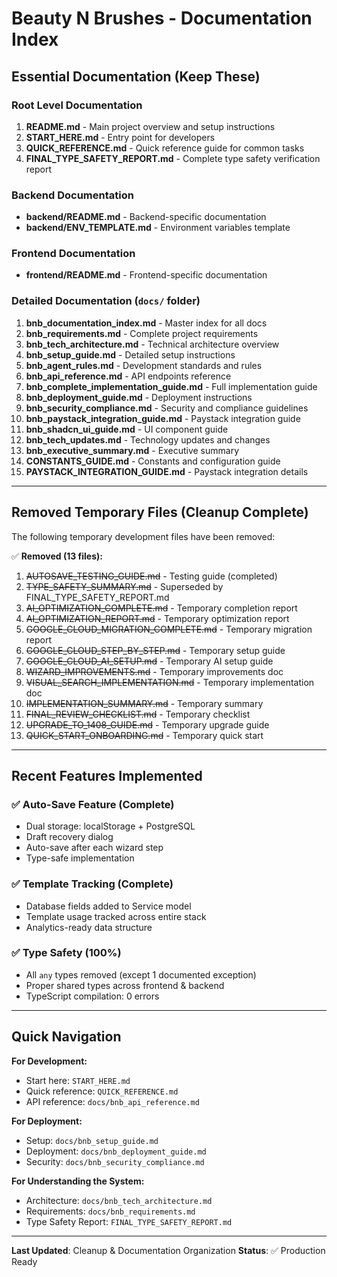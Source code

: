 # Beauty N Brushes - Documentation Index

## Essential Documentation (Keep These)

### Root Level Documentation

1. **README.md** - Main project overview and setup instructions
2. **START_HERE.md** - Entry point for developers
3. **QUICK_REFERENCE.md** - Quick reference guide for common tasks
4. **FINAL_TYPE_SAFETY_REPORT.md** - Complete type safety verification report

### Backend Documentation

- **backend/README.md** - Backend-specific documentation
- **backend/ENV_TEMPLATE.md** - Environment variables template

### Frontend Documentation

- **frontend/README.md** - Frontend-specific documentation

### Detailed Documentation (`docs/` folder)

1. **bnb_documentation_index.md** - Master index for all docs
2. **bnb_requirements.md** - Complete project requirements
3. **bnb_tech_architecture.md** - Technical architecture overview
4. **bnb_setup_guide.md** - Detailed setup instructions
5. **bnb_agent_rules.md** - Development standards and rules
6. **bnb_api_reference.md** - API endpoints reference
7. **bnb_complete_implementation_guide.md** - Full implementation guide
8. **bnb_deployment_guide.md** - Deployment instructions
9. **bnb_security_compliance.md** - Security and compliance guidelines
10. **bnb_paystack_integration_guide.md** - Paystack integration guide
11. **bnb_shadcn_ui_guide.md** - UI component guide
12. **bnb_tech_updates.md** - Technology updates and changes
13. **bnb_executive_summary.md** - Executive summary
14. **CONSTANTS_GUIDE.md** - Constants and configuration guide
15. **PAYSTACK_INTEGRATION_GUIDE.md** - Paystack integration details

---

## Removed Temporary Files (Cleanup Complete)

The following temporary development files have been removed:

✅ **Removed (13 files):**

1. ~~AUTOSAVE_TESTING_GUIDE.md~~ - Testing guide (completed)
2. ~~TYPE_SAFETY_SUMMARY.md~~ - Superseded by FINAL_TYPE_SAFETY_REPORT.md
3. ~~AI_OPTIMIZATION_COMPLETE.md~~ - Temporary completion report
4. ~~AI_OPTIMIZATION_REPORT.md~~ - Temporary optimization report
5. ~~GOOGLE_CLOUD_MIGRATION_COMPLETE.md~~ - Temporary migration report
6. ~~GOOGLE_CLOUD_STEP_BY_STEP.md~~ - Temporary setup guide
7. ~~GOOGLE_CLOUD_AI_SETUP.md~~ - Temporary AI setup guide
8. ~~WIZARD_IMPROVEMENTS.md~~ - Temporary improvements doc
9. ~~VISUAL_SEARCH_IMPLEMENTATION.md~~ - Temporary implementation doc
10. ~~IMPLEMENTATION_SUMMARY.md~~ - Temporary summary
11. ~~FINAL_REVIEW_CHECKLIST.md~~ - Temporary checklist
12. ~~UPGRADE_TO_1408_GUIDE.md~~ - Temporary upgrade guide
13. ~~QUICK_START_ONBOARDING.md~~ - Temporary quick start

---

## Recent Features Implemented

### ✅ Auto-Save Feature (Complete)

- Dual storage: localStorage + PostgreSQL
- Draft recovery dialog
- Auto-save after each wizard step
- Type-safe implementation

### ✅ Template Tracking (Complete)

- Database fields added to Service model
- Template usage tracked across entire stack
- Analytics-ready data structure

### ✅ Type Safety (100%)

- All `any` types removed (except 1 documented exception)
- Proper shared types across frontend & backend
- TypeScript compilation: 0 errors

---

## Quick Navigation

**For Development:**

- Start here: `START_HERE.md`
- Quick reference: `QUICK_REFERENCE.md`
- API reference: `docs/bnb_api_reference.md`

**For Deployment:**

- Setup: `docs/bnb_setup_guide.md`
- Deployment: `docs/bnb_deployment_guide.md`
- Security: `docs/bnb_security_compliance.md`

**For Understanding the System:**

- Architecture: `docs/bnb_tech_architecture.md`
- Requirements: `docs/bnb_requirements.md`
- Type Safety Report: `FINAL_TYPE_SAFETY_REPORT.md`

---

**Last Updated**: Cleanup & Documentation Organization
**Status**: ✅ Production Ready
